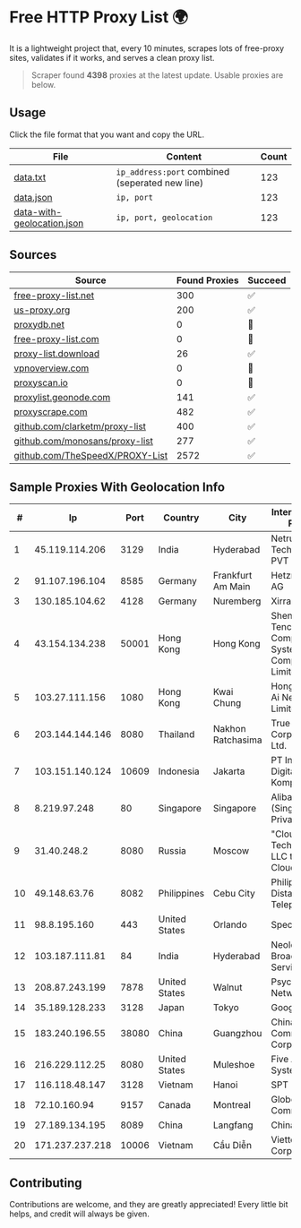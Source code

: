 
# Free HTTP Proxy List 🌍

It is a lightweight project that, every 10 minutes, scrapes lots of free-proxy sites, validates if it works, and serves a clean proxy list.


> Scraper found **4398** proxies at the latest update. Usable proxies are below.

## Usage

Click the file format that you want and copy the URL.


|File|Content|Count|
|----|-------|-----|
|[data.txt](https://raw.githubusercontent.com/themiralay/Proxy-List-World/master/data.txt)|`ip_address:port` combined (seperated new line)|123|
|[data.json](https://raw.githubusercontent.com/themiralay/Proxy-List-World/master/data.json)|`ip, port`|123|
|[data-with-geolocation.json](https://raw.githubusercontent.com/themiralay/Proxy-List-World/master/data-with-geolocation.json)|`ip, port, geolocation`|123|

## Sources

|Source|Found Proxies|Succeed|
|------|-------------|-------|
|[free-proxy-list.net](https://free-proxy-list.net)|300|✅|
|[us-proxy.org](https://www.us-proxy.org)|200|✅|
|[proxydb.net](http://proxydb.net)|0|🚫|
|[free-proxy-list.com](https://free-proxy-list.com/?page=&port=&type%5B%5D=http&type%5B%5D=https&up_time=0&search=Search)|0|🚫|
|[proxy-list.download](https://www.proxy-list.download/HTTP)|26|✅|
|[vpnoverview.com](https://vpnoverview.com/privacy/anonymous-browsing/free-proxy-servers)|0|🚫|
|[proxyscan.io](https://www.proxyscan.io)|0|🚫|
|[proxylist.geonode.com](https://proxylist.geonode.com/api/proxy-list?limit=300&page=1&sort_by=lastChecked&sort_type=desc&protocols=http,https)|141|✅|
|[proxyscrape.com](https://api.proxyscrape.com/v2/?request=displayproxies&protocol=http&timeout=10000&country=all&ssl=all&anonymity=all)|482|✅|
|[github.com/clarketm/proxy-list](https://raw.githubusercontent.com/clarketm/proxy-list/master/proxy-list-raw.txt)|400|✅|
|[github.com/monosans/proxy-list](https://raw.githubusercontent.com/monosans/proxy-list/main/proxies/http.txt)|277|✅|
|[github.com/TheSpeedX/PROXY-List](https://raw.githubusercontent.com/TheSpeedX/PROXY-List/master/http.txt)|2572|✅|


## Sample Proxies With Geolocation Info

|#|Ip|Port|Country|City|Internet Service Provider|
|-|--|----|-------|----|-------------------------|
|1|45.119.114.206|3129|India|Hyderabad|Netrun Technologies PVT LTD|
|2|91.107.196.104|8585|Germany|Frankfurt Am Main|Hetzner Online AG|
|3|130.185.104.62|4128|Germany|Nuremberg|Xirra GmbH|
|4|43.154.134.238|50001|Hong Kong|Hong Kong|Shenzhen Tencent Computer Systems Company Limited|
|5|103.27.111.156|1080|Hong Kong|Kwai Chung|Hong Kong San Ai Net Int'l Limited|
|6|203.144.144.146|8080|Thailand|Nakhon Ratchasima|True Internet Corporation CO. Ltd.|
|7|103.151.140.124|10609|Indonesia|Jakarta|PT Indotechno Digital Komputasi|
|8|8.219.97.248|80|Singapore|Singapore|Alibaba Cloud (Singapore) Private Limited|
|9|31.40.248.2|8080|Russia|Moscow|"Cloud Technologies" LLC trading as Cloud.ru|
|10|49.148.63.76|8082|Philippines|Cebu City|Philippine Long Distance Telephone Co.|
|11|98.8.195.160|443|United States|Orlando|Spectrum|
|12|103.187.111.81|84|India|Hyderabad|Neolog Broadband Services|
|13|208.87.243.199|7878|United States|Walnut|Psychz Networks|
|14|35.189.128.233|3128|Japan|Tokyo|Google LLC|
|15|183.240.196.55|38080|China|Guangzhou|China Mobile Communications Corporation|
|16|216.229.112.25|8080|United States|Muleshoe|Five Area Systems, LLC|
|17|116.118.48.147|3128|Vietnam|Hanoi|SPT|
|18|72.10.160.94|9157|Canada|Montreal|GloboTech Communications|
|19|27.189.134.195|8089|China|Langfang|Chinanet|
|20|171.237.237.218|10006|Vietnam|Cầu Diễn|Viettel Corporation|



## Contributing

Contributions are welcome, and they are greatly appreciated! Every
little bit helps, and credit will always be given.


